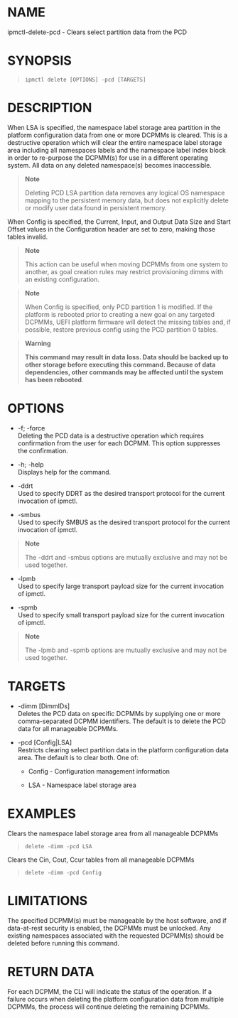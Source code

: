 # NAME

ipmctl-delete-pcd - Clears select partition data from the PCD

# SYNOPSIS

> 
> 
>     ipmctl delete [OPTIONS] -pcd [TARGETS]

# DESCRIPTION

When LSA is specified, the namespace label storage area partition in the
platform configuration data from one or more DCPMMs is cleared. This is
a destructive operation which will clear the entire namespace label
storage area including all namespaces labels and the namespace label
index block in order to re-purpose the DCPMM(s) for use in a different
operating system. All data on any deleted namespace(s) becomes
inaccessible.

> **Note**
> 
> Deleting PCD LSA partition data removes any logical OS namespace
> mapping to the persistent memory data, but does not explicitly delete
> or modify user data found in persistent memory.

When Config is specified, the Current, Input, and Output Data Size and
Start Offset values in the Configuration header are set to zero, making
those tables invalid.

> **Note**
> 
> This action can be useful when moving DCPMMs from one system to
> another, as goal creation rules may restrict provisioning dimms with
> an existing configuration.

> **Note**
> 
> When Config is specified, only PCD partition 1 is modified. If the
> platform is rebooted prior to creating a new goal on any targeted
> DCPMMs, UEFI platform firmware will detect the missing tables and, if
> possible, restore previous config using the PCD partition 0 tables.

> **Warning**
> 
> **This command may result in data loss. Data should be backed up to
> other storage before executing this command. Because of data
> dependencies, other commands may be affected until the system has been
> rebooted**.

# OPTIONS

  - \-f; -force  
    Deleting the PCD data is a destructive operation which requires
    confirmation from the user for each DCPMM. This option suppresses
    the confirmation.

  - \-h; -help  
    Displays help for the command.

  - \-ddrt  
    Used to specify DDRT as the desired transport protocol for the
    current invocation of ipmctl.

  - \-smbus  
    Used to specify SMBUS as the desired transport protocol for the
    current invocation of ipmctl.

> **Note**
> 
> The -ddrt and -smbus options are mutually exclusive and may not be
> used together.

  - \-lpmb  
    Used to specify large transport payload size for the current
    invocation of ipmctl.

  - \-spmb  
    Used to specify small transport payload size for the current
    invocation of ipmctl.

> **Note**
> 
> The -lpmb and -spmb options are mutually exclusive and may not be used
> together.

# TARGETS

  - \-dimm \[DimmIDs\]  
    Deletes the PCD data on specific DCPMMs by supplying one or more
    comma-separated DCPMM identifiers. The default is to delete the PCD
    data for all manageable DCPMMs.

  - \-pcd \[Config|LSA\]  
    Restricts clearing select partition data in the platform
    configuration data area. The default is to clear both. One of:
    
      - Config - Configuration management information
    
      - LSA - Namespace label storage area

# EXAMPLES

Clears the namespace label storage area from all manageable DCPMMs

> 
> 
>     delete -dimm -pcd LSA

Clears the Cin, Cout, Ccur tables from all manageable DCPMMs

> 
> 
>     delete -dimm -pcd Config

# LIMITATIONS

The specified DCPMM(s) must be manageable by the host software, and if
data-at-rest security is enabled, the DCPMMs must be unlocked. Any
existing namespaces associated with the requested DCPMM(s) should be
deleted before running this command.

# RETURN DATA

For each DCPMM, the CLI will indicate the status of the operation. If a
failure occurs when deleting the platform configuration data from
multiple DCPMMs, the process will continue deleting the remaining
DCPMMs.
